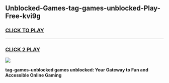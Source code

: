 
## Unblocked-Games-tag-games-unblocked-Play-Free-kvi9g
<h3>
<a href="https://premium76.site?title=tag-games-unblocked&ref=23A">CLICK TO PLAY</a></h3>
<hr>

<h3>
<a href="https://premium76.site?title=tag-games-unblocked&ref=23A">CLICK 2 PLAY</a>
  
</h3>

<a href="https://premium76.site?title=tag-games-unblocked&ref=23A"><img src="https://clearcache.store/games.png"></a>


**tag-games-unblocked games unblocked: Your Gateway to Fun and Accessible Online Gaming**
